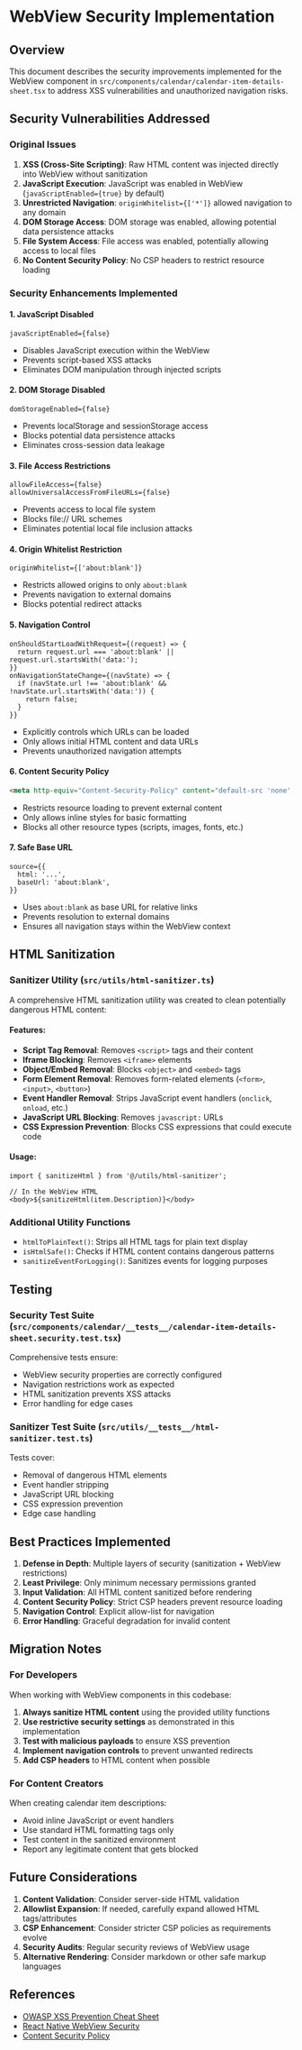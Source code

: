 # WebView Security Implementation

## Overview

This document describes the security improvements implemented for the WebView component in `src/components/calendar/calendar-item-details-sheet.tsx` to address XSS vulnerabilities and unauthorized navigation risks.

## Security Vulnerabilities Addressed

### Original Issues

1. **XSS (Cross-Site Scripting)**: Raw HTML content was injected directly into WebView without sanitization
2. **JavaScript Execution**: JavaScript was enabled in WebView (`javaScriptEnabled={true}` by default)
3. **Unrestricted Navigation**: `originWhitelist={['*']}` allowed navigation to any domain
4. **DOM Storage Access**: DOM storage was enabled, allowing potential data persistence attacks
5. **File System Access**: File access was enabled, potentially allowing access to local files
6. **No Content Security Policy**: No CSP headers to restrict resource loading

### Security Enhancements Implemented

#### 1. JavaScript Disabled
```tsx
javaScriptEnabled={false}
```
- Disables JavaScript execution within the WebView
- Prevents script-based XSS attacks
- Eliminates DOM manipulation through injected scripts

#### 2. DOM Storage Disabled
```tsx
domStorageEnabled={false}
```
- Prevents localStorage and sessionStorage access
- Blocks potential data persistence attacks
- Eliminates cross-session data leakage

#### 3. File Access Restrictions
```tsx
allowFileAccess={false}
allowUniversalAccessFromFileURLs={false}
```
- Prevents access to local file system
- Blocks file:// URL schemes
- Eliminates potential local file inclusion attacks

#### 4. Origin Whitelist Restriction
```tsx
originWhitelist={['about:blank']}
```
- Restricts allowed origins to only `about:blank`
- Prevents navigation to external domains
- Blocks potential redirect attacks

#### 5. Navigation Control
```tsx
onShouldStartLoadWithRequest={(request) => {
  return request.url === 'about:blank' || request.url.startsWith('data:');
}}
onNavigationStateChange={(navState) => {
  if (navState.url !== 'about:blank' && !navState.url.startsWith('data:')) {
    return false;
  }
}}
```
- Explicitly controls which URLs can be loaded
- Only allows initial HTML content and data URLs
- Prevents unauthorized navigation attempts

#### 6. Content Security Policy
```html
<meta http-equiv="Content-Security-Policy" content="default-src 'none'; style-src 'unsafe-inline';">
```
- Restricts resource loading to prevent external content
- Only allows inline styles for basic formatting
- Blocks all other resource types (scripts, images, fonts, etc.)

#### 7. Safe Base URL
```tsx
source={{
  html: '...',
  baseUrl: 'about:blank',
}}
```
- Uses `about:blank` as base URL for relative links
- Prevents resolution to external domains
- Ensures all navigation stays within the WebView context

## HTML Sanitization

### Sanitizer Utility (`src/utils/html-sanitizer.ts`)

A comprehensive HTML sanitization utility was created to clean potentially dangerous HTML content:

#### Features:
- **Script Tag Removal**: Removes `<script>` tags and their content
- **Iframe Blocking**: Removes `<iframe>` elements
- **Object/Embed Removal**: Blocks `<object>` and `<embed>` tags
- **Form Element Removal**: Removes form-related elements (`<form>`, `<input>`, `<button>`)
- **Event Handler Removal**: Strips JavaScript event handlers (`onclick`, `onload`, etc.)
- **JavaScript URL Blocking**: Removes `javascript:` URLs
- **CSS Expression Prevention**: Blocks CSS expressions that could execute code

#### Usage:
```tsx
import { sanitizeHtml } from '@/utils/html-sanitizer';

// In the WebView HTML
<body>${sanitizeHtml(item.Description)}</body>
```

### Additional Utility Functions

- `htmlToPlainText()`: Strips all HTML tags for plain text display
- `isHtmlSafe()`: Checks if HTML content contains dangerous patterns
- `sanitizeEventForLogging()`: Sanitizes events for logging purposes

## Testing

### Security Test Suite (`src/components/calendar/__tests__/calendar-item-details-sheet.security.test.tsx`)

Comprehensive tests ensure:
- WebView security properties are correctly configured
- Navigation restrictions work as expected
- HTML sanitization prevents XSS attacks
- Error handling for edge cases

### Sanitizer Test Suite (`src/utils/__tests__/html-sanitizer.test.ts`)

Tests cover:
- Removal of dangerous HTML elements
- Event handler stripping
- JavaScript URL blocking
- CSS expression prevention
- Edge case handling

## Best Practices Implemented

1. **Defense in Depth**: Multiple layers of security (sanitization + WebView restrictions)
2. **Least Privilege**: Only minimum necessary permissions granted
3. **Input Validation**: All HTML content sanitized before rendering
4. **Content Security Policy**: Strict CSP headers prevent resource loading
5. **Navigation Control**: Explicit allow-list for navigation
6. **Error Handling**: Graceful degradation for invalid content

## Migration Notes

### For Developers

When working with WebView components in this codebase:

1. **Always sanitize HTML content** using the provided utility functions
2. **Use restrictive security settings** as demonstrated in this implementation
3. **Test with malicious payloads** to ensure XSS prevention
4. **Implement navigation controls** to prevent unwanted redirects
5. **Add CSP headers** to HTML content when possible

### For Content Creators

When creating calendar item descriptions:
- Avoid inline JavaScript or event handlers
- Use standard HTML formatting tags only
- Test content in the sanitized environment
- Report any legitimate content that gets blocked

## Future Considerations

1. **Content Validation**: Consider server-side HTML validation
2. **Allowlist Expansion**: If needed, carefully expand allowed HTML tags/attributes
3. **CSP Enhancement**: Consider stricter CSP policies as requirements evolve
4. **Security Audits**: Regular security reviews of WebView usage
5. **Alternative Rendering**: Consider markdown or other safe markup languages

## References

- [OWASP XSS Prevention Cheat Sheet](https://cheatsheetseries.owasp.org/cheatsheets/Cross_Site_Scripting_Prevention_Cheat_Sheet.html)
- [React Native WebView Security](https://github.com/react-native-webview/react-native-webview/blob/master/docs/Guide.md#controlling-navigation-state-changes)
- [Content Security Policy](https://developer.mozilla.org/en-US/docs/Web/HTTP/CSP)
